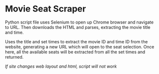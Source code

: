 # Movie Seat Scraper
Python script file uses Selenium to open up Chrome browser and navigate to URL. Then downloads the HTML and parses, extracting the movie title and time. 

Uses the title and set times to extract the movie ID and time ID from the website, generating a new URL which will open to the seat selection. Once here, all the available seats will be extracted from all the set times and returned.

*If site changes web layout and html, script will not work*
